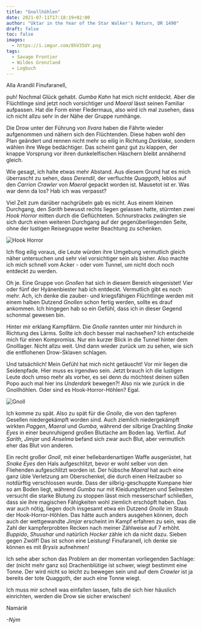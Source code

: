 ```yaml
---
title: "Gnollhöhlen"
date: 2021-07-11T17:18:19+02:00
author: "Uktar in the Year of the Star Walker's Return, DR 1490"
draft: false
toc: false
images:
  - https://i.imgur.com/8hV35UY.png
tags: 
  - Savage Frontier
  - Wildes Grenzland
  - Logbuch
---
```


Alla Arandil Finufaranell,

puh! Nochmal Glück gehabt. _Gumba Kahn_ hat mich nicht entdeckt. Aber die Flüchtlinge sind jetzt noch vorsichtiger und _Maeral_ lässt seinen Familiar aufpassen. Hat die Form einer Fledermaus, also wird ich mal zusehen, dass ich nicht allzu sehr in der Nähe der Gruppe rumhänge.

Die Drow unter der Führung von _Ilvara_ haben die Fährte wieder aufgenommen und nähern sich den Flüchtenden. Diese haben wohl den Plan geändert und rennen nicht mehr so eilig in Richtung _Darklake_, sondern wählen ihre Wege bedächtiger. Das scheint ganz gut zu klappen, der knappe Vorsprung vor ihren dunkelelfischen Häschern bleibt annähernd gleich.

Wie gesagt, ich halte etwas mehr Abstand. Aus diesem Grund hat es mich überrascht zu sehen, dass _Derendil_, der verfluchte _Quaggoth_, leblos auf den _Carrion Crawler_ von _Maeral_ gepackt worden ist. Mausetot ist er. Was war denn da los? Hab ich was verpasst?

Viel Zeit zum darüber nachgrübeln gab es nicht. Aus einem kleinen Durchgang, den _Sarith_ bewusst rechts liegen gelassen hatte, stürmten zwei _Hook Horror_ mitten durch die Geflüchteten. Schnurstracks zwängten sie sich durch einen weiteren Durchgang auf der gegenüberliegenden Seite, ohne der lustigen Reisegruppe weiter Beachtung zu schenken. 

![Hook Horror](https://i.imgur.com/HOaAZLh.png)

Ich flog eilig voraus, die Leute würden ihre Umgebung vermutlich gleich näher untersuchen und sehr viel vorsichtiger sein als bisher. Also machte ich mich schnell vom Acker - oder vom Tunnel, um nicht doch noch entdeckt zu werden.

Oh je. Eine Gruppe von _Gnollen_ hat sich in diesem Bereich eingenistet! Vier oder fünf der Hyänenbiester hab ich entdeckt. Vermutlich gibt es noch mehr. Ach, ich denke die zauber- und kriegsfähigen Flüchtlinge werden mit einem halben Dutzend _Gnollen_ schon fertig werden, sollte es drauf ankommen. Ich hingegen hab so ein Gefühl, dass ich in dieser Gegend schonmal gewesen bin.

Hinter mir erklang Kampflärm. Die _Gnolle_ rannten unter mir hindurch in Richtung des Lärms. Sollte ich doch besser mal nachsehen? Ich entscheide mich für einen Kompromiss. Nur ein kurzer Blick in die Tunnel hinter dem Gnolllager. Nicht allzu weit. Und dann wieder zurück um zu sehen, wie sich die entflohenen Drow-Sklaven schlagen.

Und tatsächlich! Mein Gefühl hat mich nicht getäuscht! Vor mir liegen die Seidenpfade. Hier muss es irgendwo sein. Jetzt brauch ich die lustigen Leute doch umso mehr als vorher, es sei denn du möchtest deinen süßen Popo auch mal hier ins _Underdark_ bewegen?! Also nix wie zurück in die Gnollhöhlen. Oder sind es Hook-Horror-Höhlen? Egal.

![Gnoll](https://i.imgur.com/IoSFsAE.png)

Ich komme zu spät. Also zu spät für die _Gnolle_, die von den tapferen Gesellen niedergekämpft worden sind. Auch ziemlich niedergekämpft wirkten _Paggen_, _Maeral_ und _Gumba_, während der silbrige Drachling _Snake Eyes_ in einer beunruhigend großen Blutlache am Boden lag. Verflixt. Auf _Sarith_, _Jimjar_ und _Anselma_ befand sich zwar auch Blut, aber vermutlich eher das Blut von anderen.

Ein recht großer _Gnoll_, mit einer hellebardenartigen Waffe ausgerüstet, hat _Snake Eyes_ den Hals aufgeschlitzt, bevor er wohl selber von den Fliehenden aufgeschlitzt worden ist. Der hübsche _Maeral_ hat auch eine ganz üble Verletzung am Oberschenkel, die durch einen Heilzauber so notdürftig verschlossen wurde. Dass der silbrig-geschuppte Kumpane hier so am Boden liegt, während _Gumba_ nur mit Kleidungsfetzen und Seilresten versucht die starke Blutung zu stoppen lässt mich messerscharf schließen, dass sie ihre magischen Fähigkeiten wohl ziemlich erschöpft haben. Das war auch nötig, liegen doch insgesamt etwa ein Dutzend _Gnolle_ im Staub der Hook-Horror-Höhlen. Das hätte auch anders ausgehen können, doch auch der wettgewandte _Jimjar_ erscheint im Kampf erfahren zu sein, was die Zahl der kampferprobten Recken nach meiner Zählweise auf 7 erhöht. _Buppido_, _Shuushar_ und natürlich _Hocker_ zähle ich da nicht dazu. Sieben gegen Zwölf! Das ist schon eine Leistung! Finufaranell, ich denke sie können es mit _Brysis_ aufnehmen!

Ich sehe aber schon das Problem an der momentan vorliegenden Sachlage: der (nicht mehr ganz so) Drachenblütige ist schwer, wiegt bestimmt eine Tonne. Der wird nicht so leicht zu bewegen sein und auf dem _Crawler_ ist ja bereits der tote Quaggoth, der auch eine Tonne wiegt.

Ich muss mir schnell was einfallen lassen, falls die sich hier häuslich einrichten, werden die Drow sie sicher erwischen!

Namárië

_-Ným_
